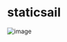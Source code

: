 # staticsail

![image](https://github.com/LaVie-environment/staticsail/assets/19356065/ecf6675e-ef4a-4064-8c97-55cb51b3b442)

